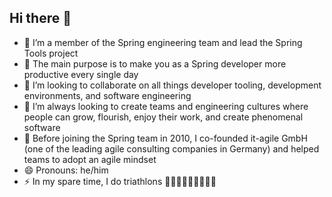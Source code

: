 ## Hi there 👋

- 🌱 I’m a member of the Spring engineering team and lead the Spring Tools project
- 💪 The main purpose is to make you as a Spring developer more productive every single day
- 👯 I’m looking to collaborate on all things developer tooling, development environments, and software engineering
- 🤔 I’m always looking to create teams and engineering cultures where people can grow, flourish, enjoy their work, and create phenomenal software
- 💬 Before joining the Spring team in 2010, I co-founded it-agile GmbH (one of the leading agile consulting companies in Germany) and helped teams to adopt an agile mindset
- 😄 Pronouns: he/him
- ⚡ In my spare time, I do triathlons 🏊🏻‍♂️🚴🏻‍♂️🏃🏻‍♂️
